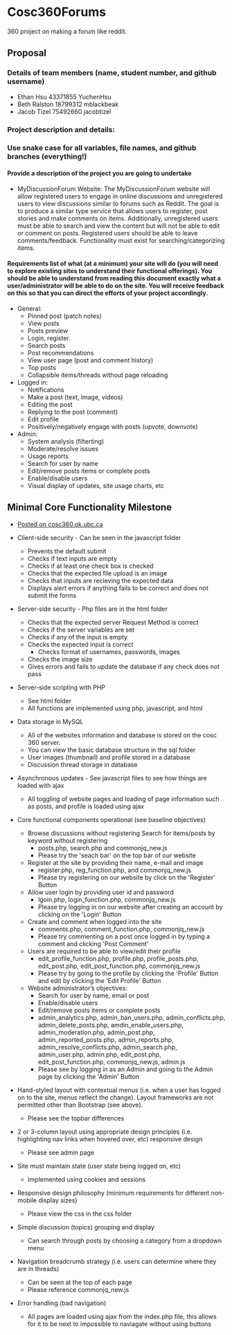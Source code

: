 # Cosc360Forums

360 project on making a forum like reddit.

## Proposal

### Details of team members (name, student number, and github username)

* Ethan Hsu 43371855 YuchenHsu
* Beth Ralston 18799312 mblackbeak
* Jacob Tizel 75492660 jacobtizel

### Project description and details:

### Use snake case for all variables, file names, and github branches (everything!)

#### Provide a description of the project you are going to undertake

* MyDiscussionForum Website: The MyDiscussionForum website will allow registered users to engage in online discussions and unregistered users to view discussions similar to forums such as Reddit. The goal is to produce a similar type service that allows users to register, post stories and make comments on items.   Additionally, unregistered users must be able to search and view the content but will not be able to edit or comment on posts. Registered users should be able to leave comments/feedback. Functionality must exist for searching/categorizing items.

#### Requirements list of what (at a minimum) your site will do (you will need to explore existing sites to understand their functional offerings). You should be able to understand from reading this document exactly what a user/administrator will be able to do on the site.  You will receive feedback on this so that you can direct the efforts of your project accordingly.

* General:
  * Pinned post (patch notes)
  * View posts
  * Posts preview
  * Login, register.
  * Search posts
  * Post recommendations
  * View user page (post and comment history)
  * Top posts
  * Collapsible items/threads without page reloading
* Logged in:
  * Notifications
  * Make a post (text, image, videos)
  * Editing the post
  * Replying to the post (comment)
  * Edit profile
  * Positively/negatively engage with posts (upvote, downvote)
* Admin:
  * System analysis (filterting)
  * Moderate/resolve issues
  * Usage reports
  * Search for user by name
  * Edit/remove posts items or complete posts
  * Enable/disable users
  * Visual display of updates, site usage charts, etc

## Minimal Core Functionality Milestone
* [Posted on cosc360.ok.ubc.ca](https://cosc360.ok.ubc.ca/jtizel)

* Client-side security -  Can be seen in the javascript folder
  * Prevents the default submit
  * Checks if text inputs are empty
  * Checks if at least one check box is checked
  * Checks that the expected file upload is an image
  * Checks that inputs are recieving the expected data
  * Displays alert errors if anything fails to be correct and does not submit the forms

* Server-side security - Php files are in the html folder
  * Checks that the expected server Request Method is correct
  * Checks if the server variables are set
  * Checks if any of the input is empty
  * Checks the expected input is correct
    * Checks format of usernames, passwords, images
  * Checks the image size
  * Gives errors and fails to update the database if any check does not pass

* Server-side scripting with PHP 
  * See html folder
  * All functions are implemented using php, javascript, and html
* Data storage in MySQL 
  * All of the websites information and database is stored on the cosc 360 server.
  * You can view the basic database structure in the sql folder
  * User images (thumbnail) and profile stored in a database
  * Discussion thread storage in database
* Asynchronous updates - See javascript files to see how things are loaded with ajax
  * All toggling of website pages and loading of page information such as posts, and profile is loaded using ajax
* Core functional components operational (see baseline objectives)
  * Browse discussions without registering
Search for items/posts by keyword without registering
    * posts.php, search.php and commonjq_new.js
    * Please try the 'seach bar' on the top bar of our website
  * Register at the site by providing their name, e-mail and image
    * register.php, reg_function.php, and commonjq_new.js
    * Please try registering on our website by click on the 'Register' Button
  * Allow user login by providing user id and password
    * lgoin.php, login_function.php, commonjq_new.js
    * Please try logging in on our website after creating an account by clicking on the 'Login' Button
  * Create and comment when logged into the site
    * comments.php, comment_function.php, commonjq_new.js
    * Please try commenting on a post once logged in by typing a comment and clicking 'Post Comment'
  * Users are required to be able to view/edit their profile
    * edit_profile_function.php, profile.php, profile_posts.php, edit_post.php, edit_post_function.php, commonjq_new.js
    * Please try by going to the profile by clicking the 'Profile' Button and edit by clicking the 'Edit Profile' Button
  * Website administrator’s objectives:
    * Search for user by name, email or post
    * Enable/disable users
    * Edit/remove posts items or complete posts 
    * admin_analytics.php, admin_ban_users.php, admin_conflicts.php, admin_delete_posts.php, amdin_enable_users.php, admin_moderation.php, admin_post.php, admin_reported_posts.php, admin_reports.php, admin_resolve_conflicts.php, admin_search.php, admin_user.php, admin.php, edit_post.php, edit_post_function.php, commonjq_new.js, admin.js
    * Please see by logging in as an Admin and going to the Admin page by clicking the 'Admin' Button
* Hand-styled layout with contextual menus (i.e. when a user has logged on to the site, menus reflect the change). Layout frameworks are not permitted other than Bootstrap (see above).
  * Please see the topbar differences
* 2 or 3-column layout using appropriate design principles (i.e. highlighting nav links when hovered over, etc) responsive design
  * Please see admin page
* Site must maintain state (user state being logged on, etc)
  * Implemented using cookies and sessions
* Responsive design philosophy (minimum requirements for different non-mobile display sizes)
  * Please view the css in the css folder
* Simple discussion (topics) grouping and display
  * Can search through posts by choosing a category from a dropdown menu
* Navigation breadcrumb strategy (i.e. users can determine where they are in threads)
  * Can be seen at the top of each page
  * Please reference commonjq_new.js
* Error handling (bad navigation)
  * All pages are loaded using ajax from the index.php file, this allows for it to be next to impossible to naviagate without using buttons
